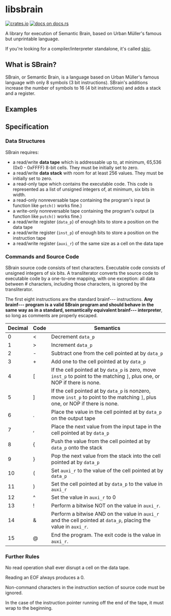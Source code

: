 # libsbrain
[![crates.io](https://img.shields.io/crates/d/sbrain)](https://crates.io/crates/sbrain)
[![docs on docs.rs](https://docs.rs/sbrain/badge.svg)](https://docs.rs/sbrain)

A library for execution of Semantic Brain, based on Urban Müller's famous but unprintable language.

If you're looking for a compiler/interpreter standalone, it's called [sbic](https://github.com/NoraCodes/sbic).

 ## What is SBrain?
   SBrain, or Semantic Brain, is a language based on Urban Müller's famous language with only 8 symbols (3 bit instructions).
   SBrain's additions increase the number of symbols to 16 (4 bit instructions) and adds a stack and a register.

 ## Examples


 ## Specification
 ### Data Structures
   SBrain requires:

 * a read/write **data tape** which is addressable up to, at minimum, 65,536 (0x0 - 0xFFFF) 8-bit cells. They must be initially set to zero.
 * a read/write **data stack** with room for at least 256 values. They must be initially set to zero.
 * a read-only tape which contains the executable code. This code is represented as a list of unsigned integers of, at minimum, six bits in width.
 * a read-only nonreversable tape containing the program's input (a function like `getch()` works fine.)
 * a write-only nonreversable tape containing the program's output (a function like `putch()` works fine.)
 * a read/write register (`data_p`) of enough bits to store a position on the data tape
 * a read/write register (`inst_p`) of enough bits to store a position on the instruction tape
 * a read/write register (`auxi_r`) of the same size as a cell on the data tape

 ### Commands and Source Code

 SBrain source code consists of text characters. Executable code consists of unsigned integers of six bits. A transliterator converts the source code to executable code by a one-to-one mapping, with one exception: all data between # characters, including those characters, is ignored by the transliterator.

 The first eight instructions are the standard brainf--- instructions. **Any brainf--- program is a valid SBrain program and should behave in the same way as in a standard, semantically equivalent brainf--- interpreter**, so long as comments are properly escaped.

 Decimal | Code  | Semantics
 --------|-------|----------
        0|      <| Decrement `data_p`
        1|      >| Increment `data_p`
        2|      -| Subtract one from the cell pointed at by `data_p`
        3|      +| Add one to the cell pointed at by `data_p`
        4|      [| If the cell pointed at by `data_p` is zero, move `inst_p` to point to the matching `]`, plus one, or NOP if there is none.
        5|      ]| If the cell pointed at by `data_p` is nonzero, move `inst_p` to point to the matching `]`, plus one, or NOP if there is none.
        6|      .| Place the value in the cell pointed at by `data_p` on the output tape
        7|      ,| Place the next value from the input tape in the cell pointed at by `data_p`
        8|      {| Push the value from the cell pointed at by `data_p` onto the stack
        9|      }| Pop the next value from the stack into the cell pointed at by `data_p`
       10|      (| Set `auxi_r` to the value of the cell pointed at by `data_p`
       11|      )| Set the cell pointed at by `data_p` to the value in `auxi_r`
       12|      ^| Set the value in `auxi_r` to 0
       13|      !| Perform a bitwise NOT on the value in `auxi_r`.
       14|      &| Perform a bitwise AND on the value in `auxi_r` and the cell pointed at `data_p`, placing the value in `auxi_r`.
       15|      @| End the program. The exit code is the value in `auxi_r`. 

 ### Further Rules
 No read operation shall ever disrupt a cell on the data tape.
 
 Reading an EOF always produces a 0.
 
 Non-command characters in the instruction section of source code must be ignored.
 
 In the case of the instruction pointer running off the end of the tape, it must wrap to the
 beginning.


